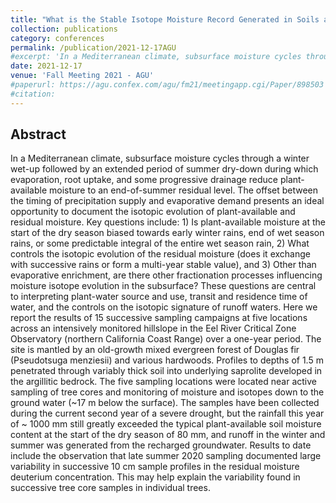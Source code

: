```yaml
---
title: "What is the Stable Isotope Moisture Record Generated in Soils and Shallow Saprolite Across a Seasonal Wet-up and Dry-down Cycle in a Mediterranean Climate?"
collection: publications
category: conferences
permalink: /publication/2021-12-17AGU
#excerpt: 'In a Mediterranean climate, subsurface moisture cycles through a winter wet-up followed by an extended period of summer dry-down during which evaporation, root uptake, and some progressive drainage reduce plant-available moisture to an end-of-summer residual level. The offset between the timing of precipitation supply and evaporative demand presents an ideal opportunity to document the isotopic evolution of plant-available and residual moisture...'
date: 2021-12-17
venue: 'Fall Meeting 2021 - AGU'
#paperurl: https://agu.confex.com/agu/fm21/meetingapp.cgi/Paper/898503
#citation: 
---
```


Abstract
---
In a Mediterranean climate, subsurface moisture cycles through a winter wet-up followed by an extended period of summer dry-down during which evaporation, root uptake, and some progressive drainage reduce plant-available moisture to an end-of-summer residual level. The offset between the timing of precipitation supply and evaporative demand presents an ideal opportunity to document the isotopic evolution of plant-available and residual moisture. Key questions include: 1) Is plant-available moisture at the start of the dry season biased towards early winter rains, end of wet season rains, or some predictable integral of the entire wet season rain, 2) What controls the isotopic evolution of the residual moisture (does it exchange with successive rains or form a multi-year stable value), and 3) Other than evaporative enrichment, are there other fractionation processes influencing moisture isotope evolution in the subsurface? These questions are central to interpreting plant-water source and use, transit and residence time of water, and the controls on the isotopic signature of runoff waters. Here we report the results of 15 successive sampling campaigns at five locations across an intensively monitored hillslope in the Eel River Critical Zone Observatory (northern California Coast Range) over a one-year period. The site is mantled by an old-growth mixed evergreen forest of Douglas fir (Pseudotsuga menziesii) and various hardwoods. Profiles to depths of 1.5 m penetrated through variably thick soil into underlying saprolite developed in the argillitic bedrock. The five sampling locations were located near active sampling of tree cores and monitoring of moisture and isotopes down to the ground water (~17 m below the surface). The samples have been collected during the current second year of a severe drought, but the rainfall this year of ~ 1000 mm still greatly exceeded the typical plant-available soil moisture content at the start of the dry season of 80 mm, and runoff in the winter and summer was generated from the recharged groundwater. Results to date include the observation that late summer 2020 sampling documented large variability in successive 10 cm sample profiles in the residual moisture deuterium concentration. This may help explain the variability found in successive tree core samples in individual trees.